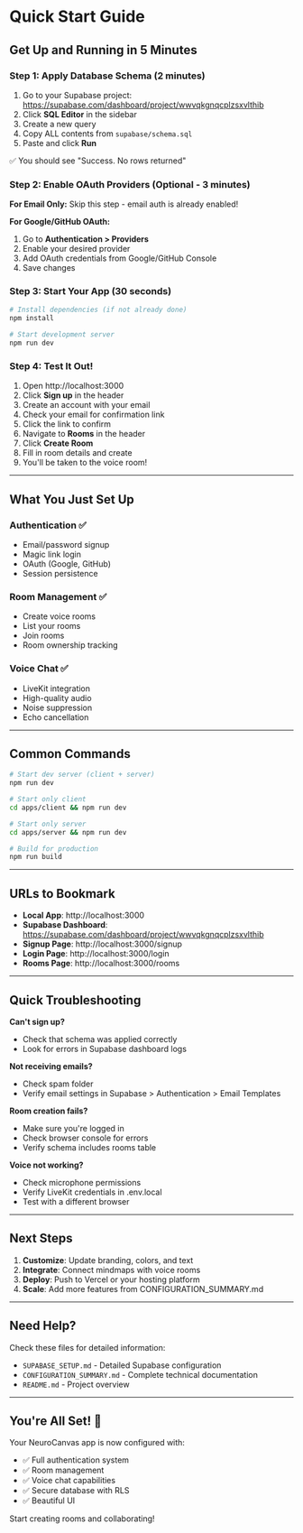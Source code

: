 # Quick Start Guide

## Get Up and Running in 5 Minutes

### Step 1: Apply Database Schema (2 minutes)

1. Go to your Supabase project: https://supabase.com/dashboard/project/wwvqkgnqcplzsxvlthib
2. Click **SQL Editor** in the sidebar
3. Create a new query
4. Copy ALL contents from `supabase/schema.sql`
5. Paste and click **Run**

✅ You should see "Success. No rows returned"

### Step 2: Enable OAuth Providers (Optional - 3 minutes)

**For Email Only:**
Skip this step - email auth is already enabled!

**For Google/GitHub OAuth:**
1. Go to **Authentication > Providers**
2. Enable your desired provider
3. Add OAuth credentials from Google/GitHub Console
4. Save changes

### Step 3: Start Your App (30 seconds)

```bash
# Install dependencies (if not already done)
npm install

# Start development server
npm run dev
```

### Step 4: Test It Out!

1. Open http://localhost:3000
2. Click **Sign up** in the header
3. Create an account with your email
4. Check your email for confirmation link
5. Click the link to confirm
6. Navigate to **Rooms** in the header
7. Click **Create Room**
8. Fill in room details and create
9. You'll be taken to the voice room!

---

## What You Just Set Up

### Authentication ✅
- Email/password signup
- Magic link login
- OAuth (Google, GitHub)
- Session persistence

### Room Management ✅
- Create voice rooms
- List your rooms
- Join rooms
- Room ownership tracking

### Voice Chat ✅
- LiveKit integration
- High-quality audio
- Noise suppression
- Echo cancellation

---

## Common Commands

```bash
# Start dev server (client + server)
npm run dev

# Start only client
cd apps/client && npm run dev

# Start only server
cd apps/server && npm run dev

# Build for production
npm run build
```

---

## URLs to Bookmark

- **Local App**: http://localhost:3000
- **Supabase Dashboard**: https://supabase.com/dashboard/project/wwvqkgnqcplzsxvlthib
- **Signup Page**: http://localhost:3000/signup
- **Login Page**: http://localhost:3000/login
- **Rooms Page**: http://localhost:3000/rooms

---

## Quick Troubleshooting

**Can't sign up?**
- Check that schema was applied correctly
- Look for errors in Supabase dashboard logs

**Not receiving emails?**
- Check spam folder
- Verify email settings in Supabase > Authentication > Email Templates

**Room creation fails?**
- Make sure you're logged in
- Check browser console for errors
- Verify schema includes rooms table

**Voice not working?**
- Check microphone permissions
- Verify LiveKit credentials in .env.local
- Test with a different browser

---

## Next Steps

1. **Customize**: Update branding, colors, and text
2. **Integrate**: Connect mindmaps with voice rooms
3. **Deploy**: Push to Vercel or your hosting platform
4. **Scale**: Add more features from CONFIGURATION_SUMMARY.md

---

## Need Help?

Check these files for detailed information:
- `SUPABASE_SETUP.md` - Detailed Supabase configuration
- `CONFIGURATION_SUMMARY.md` - Complete technical documentation
- `README.md` - Project overview

---

## You're All Set! 🎉

Your NeuroCanvas app is now configured with:
- ✅ Full authentication system
- ✅ Room management
- ✅ Voice chat capabilities
- ✅ Secure database with RLS
- ✅ Beautiful UI

Start creating rooms and collaborating!

